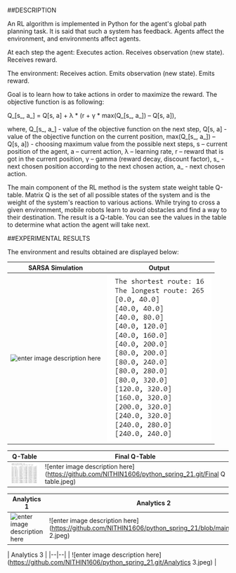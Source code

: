 ##DESCRIPTION

An RL algorithm is implemented in Python for the agent's global path planning task. It is said that such a system has feedback. Agents affect the environment, and environments affect agents.

At each step the agent:
Executes action.
Receives observation (new state).
Receives reward.

The environment:
Receives action.
Emits observation (new state).
Emits reward.

Goal is to learn how to take actions in order to maximize the reward. The objective function is as following:

Q_[s_, a_] = Q[s, a] + λ * (r + γ * max(Q_[s_, a_]) – Q[s, a]),

where,
Q_[s_, a_] - value of the objective function on the next step,
Q[s, a] - value of the objective function on the current position,
max(Q_[s_, a_]) – Q[s, a]) - choosing maximum value from the possible next steps,
s – current position of the agent,
a – current action,
λ – learning rate,
r – reward that is got in the current position,
γ – gamma (reward decay, discount factor),
s_ - next chosen position according to the next chosen action,
a_ - next chosen action.

The main component of the RL method is the system state weight table Q-table. Matrix Q is the set of all possible states of the system and is the weight of the system's reaction to various actions. While trying to cross a given environment, mobile robots learn to avoid obstacles and find a way to their destination. The result is a Q-table. You can see the values ​​in the table to determine what action the agent will take next.

##EXPERIMENTAL RESULTS

The environment and results obtained are displayed below:


| SARSA Simulation |  Output  |
|--|--|
| ![enter image description here](https://github.com/NITHIN1606/python_spring_21.git/GIF.gif) | ![enter image description here](https://github.com/NITHIN1606/python_spring_21/blob/main/Output.jpeg)|

|  Q-Table  |  Final Q-Table |
|--|--|
|  ![enter image description here](https://github.com/NITHIN1606/python_spring_21/blob/main/Q-table.jpeg)| ![enter image description here](https://github.com/NITHIN1606/python_spring_21.git/Final Q table.jpeg) | 

| Analytics 1 |  Analytics 2  |
|--|--|
| ![enter image description here](https://github.com/NITHIN1606/python_spring_21.git/Analytics.jpeg) | ![enter image description here](https://github.com/NITHIN1606/python_spring_21/blob/main/Analytics 2.jpeg)|

| Analytics 3 |
|--|--|
| ![enter image description here](https://github.com/NITHIN1606/python_spring_21.git/Analytics 3.jpeg) |